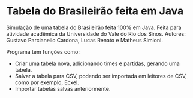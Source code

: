 # Tabela do Brasileirão feita em Java

Simulação de uma tabela do Brasileirão feita 100% em Java. Feita para atividade acadêmica da Universidade do Vale do Rio dos Sinos.
Autores: Gustavo Parcianello Cardona, Lucas Renato e Matheus Simioni.

Programa tem funções como:

- Criar uma tabela nova, adicionando times e partidas, gerando uma tabela.
- Salvar a tabela para CSV, podendo ser importada em leitores de CSV, como por exemplo, Ecxel.
- Importar tabelas salvas anteriormente.

